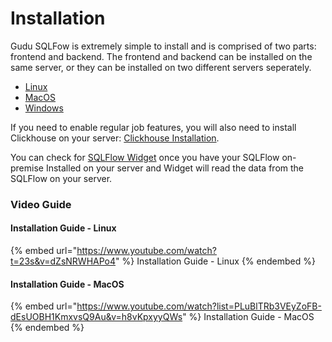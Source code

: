 # Installation

Gudu SQLFow is extremely simple to install and is comprised of two parts: frontend and backend. The frontend and backend can be installed on the same server, or they can be installed on two different servers seperately.

* [Linux](linux.md)
* [MacOS](macos/)
* [Windows](windows.md)

If you need to enable regular job features, you will also need to install Clickhouse on your server: [Clickhouse Installation](clickhouse-installation/clickhouse-for-centos.md).

You can check for [SQLFlow Widget](../../4.-sqlflow-widget/get-started.md) once you have your SQLFlow on-premise Installed on your server and Widget will read the data from the SQLFlow on your server.

### Video Guide

#### Installation Guide - Linux

{% embed url="https://www.youtube.com/watch?t=23s&v=dZsNRWHAPo4" %}
Installation Guide - Linux
{% endembed %}

#### Installation Guide - MacOS

{% embed url="https://www.youtube.com/watch?list=PLuBlTRb3VEyZoFB-dEsUOBH1KmxvsQ9Au&v=h8vKpxyyQWs" %}
Installation Guide - MacOS
{% endembed %}
